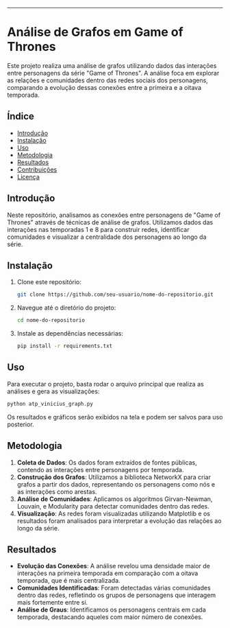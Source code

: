 

---

# Análise de Grafos em Game of Thrones

Este projeto realiza uma análise de grafos utilizando dados das interações entre personagens da série "Game of Thrones". A análise foca em explorar as relações e comunidades dentro das redes sociais dos personagens, comparando a evolução dessas conexões entre a primeira e a oitava temporada.

## Índice

- [Introdução](#introdução)
- [Instalação](#instalação)
- [Uso](#uso)
- [Metodologia](#metodologia)
- [Resultados](#resultados)
- [Contribuições](#contribuições)
- [Licença](#licença)

## Introdução

Neste repositório, analisamos as conexões entre personagens de "Game of Thrones" através de técnicas de análise de grafos. Utilizamos dados das interações nas temporadas 1 e 8 para construir redes, identificar comunidades e visualizar a centralidade dos personagens ao longo da série.

## Instalação

1. Clone este repositório:
   ```bash
   git clone https://github.com/seu-usuario/nome-do-repositorio.git
   ```
2. Navegue até o diretório do projeto:
   ```bash
   cd nome-do-repositorio
   ```
3. Instale as dependências necessárias:
   ```bash
   pip install -r requirements.txt
   ```

## Uso

Para executar o projeto, basta rodar o arquivo principal que realiza as análises e gera as visualizações:

```bash
python atp_vinicius_graph.py
```

Os resultados e gráficos serão exibidos na tela e podem ser salvos para uso posterior.

## Metodologia

1. **Coleta de Dados**: Os dados foram extraídos de fontes públicas, contendo as interações entre personagens por temporada.
2. **Construção dos Grafos**: Utilizamos a biblioteca NetworkX para criar grafos a partir dos dados, representando os personagens como nós e as interações como arestas.
3. **Análise de Comunidades**: Aplicamos os algoritmos Girvan-Newman, Louvain, e Modularity para detectar comunidades dentro das redes.
4. **Visualização**: As redes foram visualizadas utilizando Matplotlib e os resultados foram analisados para interpretar a evolução das relações ao longo da série.

## Resultados

- **Evolução das Conexões**: A análise revelou uma densidade maior de interações na primeira temporada em comparação com a oitava temporada, que é mais centralizada.
- **Comunidades Identificadas**: Foram detectadas várias comunidades dentro das redes, refletindo os grupos de personagens que interagem mais fortemente entre si.
- **Análise de Graus**: Identificamos os personagens centrais em cada temporada, destacando aqueles com maior número de conexões.


